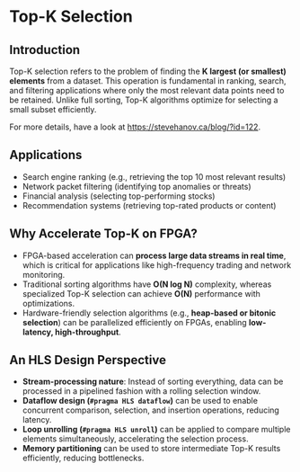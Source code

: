 # Top-K Selection

## Introduction  
Top-K selection refers to the problem of finding the **K largest (or smallest) elements** from a dataset. This operation is fundamental in ranking, search, and filtering applications where only the most relevant data points need to be retained. Unlike full sorting, Top-K algorithms optimize for selecting a small subset efficiently.  

For more details, have a look at https://stevehanov.ca/blog/?id=122.

## Applications
- Search engine ranking (e.g., retrieving the top 10 most relevant results)  
- Network packet filtering (identifying top anomalies or threats)  
- Financial analysis (selecting top-performing stocks)  
- Recommendation systems (retrieving top-rated products or content)  

## Why Accelerate Top-K on FPGA?  
- FPGA-based acceleration can **process large data streams in real time**, which is critical for applications like high-frequency trading and network monitoring.  
- Traditional sorting algorithms have **O(N log N)** complexity, whereas specialized Top-K selection can achieve **O(N)** performance with optimizations.  
- Hardware-friendly selection algorithms (e.g., **heap-based or bitonic selection**) can be parallelized efficiently on FPGAs, enabling **low-latency, high-throughput**.  

## An HLS Design Perspective 
- **Stream-processing nature**: Instead of sorting everything, data can be processed in a pipelined fashion with a rolling selection window.  
- **Dataflow design (`#pragma HLS dataflow`)** can be used to enable concurrent comparison, selection, and insertion operations, reducing latency.  
- **Loop unrolling (`#pragma HLS unroll`)** can be applied to compare multiple elements simultaneously, accelerating the selection process.  
- **Memory partitioning** can be used to store intermediate Top-K results efficiently, reducing bottlenecks.  

